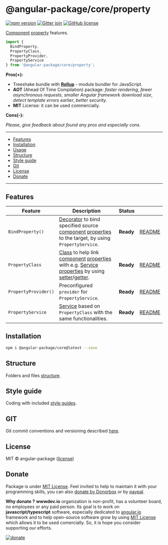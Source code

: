 # @angular-package/core/property

[![npm version](https://badge.fury.io/js/%40angular-package%2Fcore.svg)](https://badge.fury.io/js/%40angular-package%2Fcore)
[![Gitter join](https://img.shields.io/gitter/room/nwjs/nw.js.svg)](https://gitter.im/angularpackage/core)
[![GitHub license](https://img.shields.io/github/license/angular-package/angular-package.svg)](https://github.com/angular-package/angular-package/blob/master/LICENSE)

[Component][501] [property][406] features.

```typescript
import {
  BindProperty,
  PropertyClass,
  PropertyProvider,
  PropertyService
} from '@angular-package/core/property';
```

**Pros(+):**

* Treeshake bundle with **[Rollup][400]** - module bundler for JavaScript.
* **AOT** (Ahead Of Time Compilation) package: *faster rendering*, *fewer asynchronous requests*, *smaller Angular framework download size*, *detect template errors earlier*, *better security*.
* **MIT** License: it can be used commercially.

**Cons(-):**

*Please, give feedback about found any pros and especially cons.*

----

* [Features](#features)
* [Installation](#installation)
* [Usage](#usage)
* [Structure](#structure)
* [Style guide](#style-guide)
* [Git](#git)
* [License](#license)
* [Donate](#donate)

----

## Features

| Feature | Description | Status | |
|---------|-------------|--------|--------|
| `BindProperty()` | [Decorator][500] to bind specified source [component][501] [properties][406] to the target, by using `PropertyService`. | **Ready** | [README][0] |
| `PropertyClass` |  [Class][407] to help link [component][501] [properties][406] with e.g. [Service][407] [properties][406] by using [setter][403]/[getter][404]. | **Ready** | [README][1] |
| `PropertyProvider()` | Preconfigured `provider` for `PropertyService`. | **Ready** | [README][2] |
| `PropertyService` | [Service][407] based on `PropertyClass` with the same functionalities. | **Ready** | [README][3] |

## Installation

```bash
npm i @angular-package/core@latest --save
```

## Structure

Folders and files [structure][301].

## Style guide

Coding with included [style guides][302].

## GIT

Git commit conventions and versioning described [here][300].

## License

MIT © angular-package ([license][303])

## Donate

Package is under [MIT License][303]. Feel invited to help to maintain it with your programming skills, you can also [donate by Donorbox][100] or by [paypal][101].

**Why donate ?**
**wwwdev.io** organization is non-profit, has a volunteer board, no employees or any paid person. Its goal is to work on **javascript/typescript** software, especially dedicated to [angular.io][508] framework and to help open-source software grow by using [MIT License][303] which allows it to be used comercially. So, it is hope you consider supporting our efforts.

[![donate](https://www.paypalobjects.com/en_US/PL/i/btn/btn_donateCC_LG.gif)][101]

<!--- This package -->
[0]: https://github.com/angular-package/angular-package/tree/master/packages/core/packages/component-loader#readme
[1]: https://github.com/angular-package/angular-package/tree/master/packages/core/packages/handler#readme
[2]: https://github.com/angular-package/angular-package/tree/master/packages/core/packages/property#readme
[3]: https://github.com/angular-package/angular-package/tree/master/packages/core/packages/store#readme
[4]: https://github.com/angular-package/angular-package/tree/master/packages/core/packages/testing#readme

<!--- General -->
[100]: https://donorbox.org/help-creating-open-source-software
[101]: https://www.paypal.com/cgi-bin/webscr?cmd=_s-xclick&hosted_button_id=V98VLPSG6NQA6

<!--- @angular-package -->
[300]: https://github.com/angular-package/angular-package/blob/master/GIT.md
[301]: https://github.com/angular-package/angular-package/blob/master/ORGANIZATION.md
[302]: https://github.com/angular-package/angular-package/blob/master/STYLE-GUIDE.md
[303]: https://github.com/angular-package/angular-package/blob/master/LICENSE

<!--- Other -->
[400]: https://rollupjs.org/#introduction
[401]: https://developer.mozilla.org/en-US/docs/Web/API/HTMLElement
[402]: https://developer.mozilla.org/en-US/docs/Web/HTML/Attributes
[403]: https://developer.mozilla.org/en-US/docs/Web/JavaScript/Reference/Functions/set
[404]: https://developer.mozilla.org/en-US/docs/Web/JavaScript/Reference/Functions/get
[405]: https://jasmine.github.io/2.0/introduction
[406]: https://www.w3schools.com/js/js_object_properties.asp
[407]: https://developer.mozilla.org/en-US/docs/Web/JavaScript/Reference/Classes
[408]: https://developer.mozilla.org/en-US/docs/Web/JavaScript/Reference/Global_Objects/Object

<!--- @angular -->
[500]: https://angular-2-training-book.rangle.io/v/v2.3/handout/features/decorators.html
[501]: https://angular.io/api/core/Component
[502]: https://angular.io/tutorial/toh-pt4
[503]: https://angular.io/api/core/ChangeDetectorRef
[504]: https://angular.io/api/core/testing/TestModuleMetadata
[505]: https://angular.io/api/core/Type
[506]: https://angular.io/guide/dynamic-component-loader
[507]: https://angular.io/guide/lifecycle-hooks
[508]: https://angular.io/